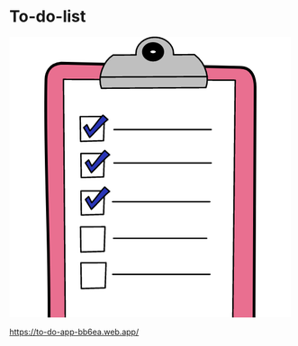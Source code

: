 # To-do-list

![cover](https://github.com/IndraGeorge/to-do-list/blob/main/public/favicon.png)

https://to-do-app-bb6ea.web.app/
